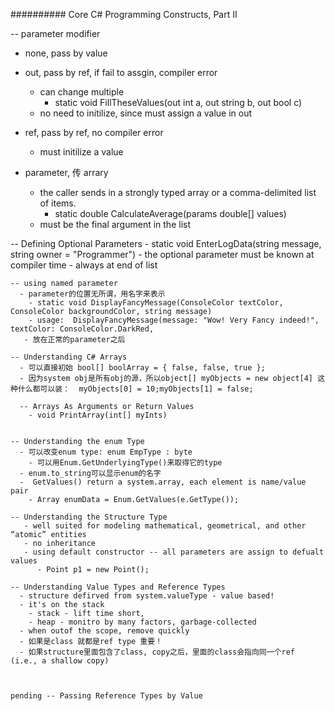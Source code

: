 ##########     Core C# Programming Constructs, Part II 

-- parameter modifier
  - none, pass by value
  - out, pass by ref, if fail to assgin, compiler error
    - can change multiple
      - static void FillTheseValues(out int a, out string b, out bool c) 
    - no need to initilize, since must assign a value in out
      
  - ref, pass by ref, no compiler error 
    - must initilize a value 
    
  - parameter, 传 arrary
    - the caller sends in a strongly typed array or a comma-delimited list of items.
      - static double CalculateAverage(params double[] values) 
    - must be the final argument in the list  

   -- Defining Optional Parameters
      - static void EnterLogData(string message, string owner = "Programmer") 
      - the optional parameter must be known at compiler time 
      - always at end of list 
 
    -- using named parameter
      - parameter的位置无所谓，用名字来表示
        - static void DisplayFancyMessage(ConsoleColor textColor, ConsoleColor backgroundColor, string message) 
        - usage:  DisplayFancyMessage(message: "Wow! Very Fancy indeed!",  textColor: ConsoleColor.DarkRed, 
       - 放在正常的parameter之后
        
    -- Understanding C# Arrays
      - 可以直接初始 bool[] boolArray = { false, false, true }; 
      - 因为system obj是所有obj的源，所以object[] myObjects = new object[4] 这种什么都可以装：  myObjects[0] = 10;myObjects[1] = false;

      -- Arrays As Arguments or Return Values
        - void PrintArray(int[] myInts) 


    -- Understanding the enum Type
      - 可以改变enum type: enum EmpType : byte
        - 可以用Enum.GetUnderlyingType()来取得它的type
      - enum.to_string可以显示enum的名字 
      -  GetValues() return a system.array, each element is name/value pair
        - Array enumData = Enum.GetValues(e.GetType());
        
    -- Understanding the Structure Type 
       - well suited for modeling mathematical, geometrical, and other “atomic” entities
       - no inheritance 
       - using default constructor -- all parameters are assign to defualt values 
          - Point p1 = new Point(); 
          
    -- Understanding Value Types and Reference Types
      - structure defirved from system.valueType - value based! 
      - it's on the stack 
        - stack - lift time short,
        - heap - monitro by many factors, garbage-collected 
      - when outof the scope, remove quickly 
      - 如果是class 就都是ref type 重要！ 
      - 如果structure里面包含了class, copy之后，里面的class会指向同一个ref (i.e., a shallow copy)
    
    
    
    pending -- Passing Reference Types by Value 
    
    
    
    
    
    
    
    
    
    
    







